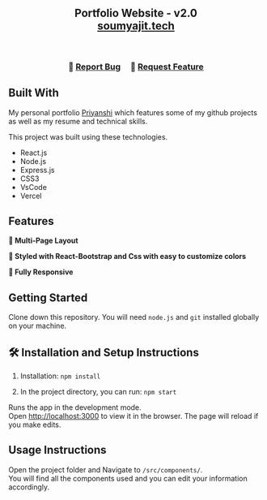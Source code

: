<h2 align="center">
  Portfolio Website - v2.0<br/>
  <a href=https://portfolio-master-teal-nu.vercel.app/" target="_blank">soumyajit.tech</a>
</h2>


<br/>



<h3 align="center">
    🔹
    <a href="https:/priyanshij16/github.com//Portfolio/issues">Report Bug</a> &nbsp; &nbsp;
    🔹
    <a href="https:/priyanshij16/github.com/soumyajit4419/Portfolio/issues">Request Feature</a>
</h3>


## Built With

My personal portfolio <a href="https://portfolio-master-teal-nu.vercel.app/" target="_blank">Priyanshi</a> which features some of my github projects as well as my resume and technical skills.<br/>

This project was built using these technologies.

- React.js
- Node.js
- Express.js
- CSS3
- VsCode
- Vercel

## Features

**📖 Multi-Page Layout**

**🎨 Styled with React-Bootstrap and Css with easy to customize colors**

**📱 Fully Responsive**

## Getting Started

Clone down this repository. You will need `node.js` and `git` installed globally on your machine.

## 🛠 Installation and Setup Instructions

1. Installation: `npm install`

2. In the project directory, you can run: `npm start`

Runs the app in the development mode.\
Open [http://localhost:3000](http://localhost:3000) to view it in the browser.
The page will reload if you make edits.

## Usage Instructions

Open the project folder and Navigate to `/src/components/`. <br/>
You will find all the components used and you can edit your information accordingly.
